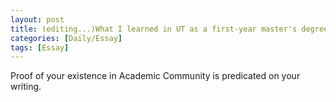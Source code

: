 ```yaml
---
layout: post
title: (editing...)What I learned in UT as a first-year master's degree student
categories: [Daily/Essay]
tags: [Essay]
---
```


Proof of your existence in Academic Community is predicated on your writing.
